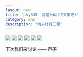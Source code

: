 ```yaml
---
layout: new
title: "phy335--晶格振动(中文笔记)"
category: mns
description: "纳米材料工程"
---
```

![][image-1]
![][image-2]
![][image-3]
![][image-4]
![][image-5]
![][image-6]
 
下次我们来讨论 —— 声子

[image-1]:	https://cdn-images-1.medium.com/max/800/1*m6n7DQU8y9LqctyQNlI3Fw.jpeg
[image-2]:	https://cdn-images-1.medium.com/max/800/1*olOTM_EBxd4Nzbb60taolg.jpeg
[image-3]:	https://cdn-images-1.medium.com/max/800/1*rMcFo32ShlCf6ZQZ4lTKgw.jpeg
[image-4]:	https://cdn-images-1.medium.com/max/800/1*rosMnPXPFuKeXCT_Q8Brhw.jpeg
[image-5]:	https://cdn-images-1.medium.com/max/800/1*dcTwYj7rsUI4E-rqhEcdlw.png
[image-6]:	https://cdn-images-1.medium.com/max/800/1*jCB_-2z_XwqdwenoV6QsaQ.jpeg